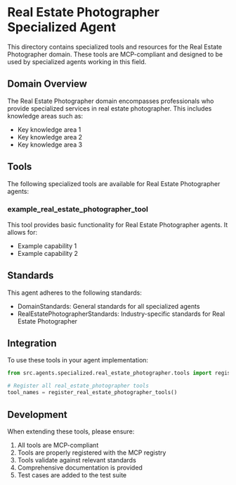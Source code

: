 # Real Estate Photographer Specialized Agent

This directory contains specialized tools and resources for the Real Estate Photographer domain. These tools are MCP-compliant and designed to be used by specialized agents working in this field.

## Domain Overview

The Real Estate Photographer domain encompasses professionals who provide specialized services in real estate photographer. This includes knowledge areas such as:

- Key knowledge area 1
- Key knowledge area 2
- Key knowledge area 3

## Tools

The following specialized tools are available for Real Estate Photographer agents:

### example_real_estate_photographer_tool

This tool provides basic functionality for Real Estate Photographer agents. It allows for:

- Example capability 1
- Example capability 2

## Standards

This agent adheres to the following standards:

- DomainStandards: General standards for all specialized agents
- RealEstatePhotographerStandards: Industry-specific standards for Real Estate Photographer

## Integration

To use these tools in your agent implementation:

```python
from src.agents.specialized.real_estate_photographer.tools import register_real_estate_photographer_tools

# Register all real_estate_photographer tools
tool_names = register_real_estate_photographer_tools()
```

## Development

When extending these tools, please ensure:

1. All tools are MCP-compliant
2. Tools are properly registered with the MCP registry
3. Tools validate against relevant standards
4. Comprehensive documentation is provided
5. Test cases are added to the test suite
